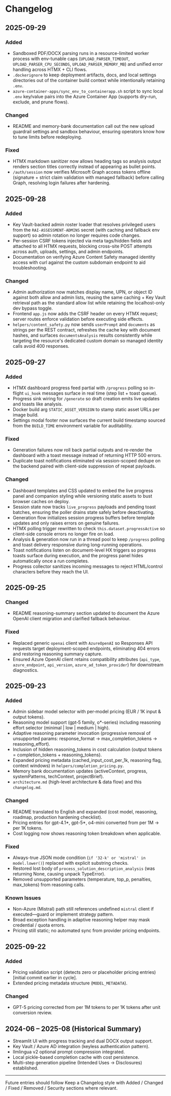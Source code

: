 # Changelog

## 2025-09-29
### Added
- Sandboxed PDF/DOCX parsing runs in a resource-limited worker process with env-tunable caps (`UPLOAD_PARSER_TIMEOUT`, `UPLOAD_PARSER_CPU_SECONDS`, `UPLOAD_PARSER_MEMORY_MB`) and unified error handling across HTMX + CLI flows.
- `.dockerignore` to keep deployment artifacts, docs, and local settings directories out of the container build context while intentionally retaining `.env`.
- `azure-container-apps/sync_env_to_containerapp.sh` script to sync local `.env` key/value pairs into the Azure Container App (supports dry-run, exclude, and prune flows).

### Changed
- README and memory-bank documentation call out the new upload guardrail settings and sandbox behaviour, ensuring operators know how to tune limits before redeploying.

### Fixed
- HTMX markdown sanitizer now allows heading tags so analysis output renders section titles correctly instead of appearing as bullet points.
- `/auth/session` now verifies Microsoft Graph access tokens offline (signature + strict claim validation with managed fallback) before calling Graph, resolving login failures after hardening.

## 2025-09-28
### Added
- Key Vault-backed admin roster loader that resolves privileged users from the `RAI-ASSESSMENT-ADMINS` secret (with caching and fallback env support) so admin rotation no longer requires code changes.
- Per-session CSRF tokens injected via meta tags/hidden fields and attached to all HTMX requests, blocking cross-site POST attempts across auth, uploads, settings, and admin endpoints.
- Documentation on verifying Azure Content Safety managed identity access with curl against the custom subdomain endpoint to aid troubleshooting.

### Changed
- Admin authorization now matches display name, UPN, or object ID against both allow and admin lists, reusing the same caching + Key Vault retrieval path as the standard allow list while retaining the localhost-only dev bypass toggle.
- Frontend `app.js` now adds the CSRF header on every HTMX request; server routes enforce validation before executing side effects.
- `helpers/content_safety.py` now sends `userPrompt` and `documents` as strings per the REST contract, refreshes the cache key with document hashes, and surfaces `documentsAnalysis` results consistently while targeting the resource's dedicated custom domain so managed identity calls avoid 400 responses.

## 2025-09-27
### Added
- HTMX dashboard progress feed partial with `/progress` polling so in-flight `ui_hook` messages surface in real time (step list + toast queue).
 - Progress sink wiring for `/generate` so draft creation emits live updates and toasts like analysis.
 - Docker build arg `STATIC_ASSET_VERSION` to stamp static asset URLs per image build.
- Settings modal footer now surfaces the current build timestamp sourced from the `BUILD_TIME` environment variable for auditability.

### Fixed
- Generation failures now roll back partial outputs and re-render the dashboard with a toast message instead of returning HTTP 500 errors.
- Duplicate toast notifications eliminated via session-scoped dedupe on the backend paired with client-side suppression of repeat payloads.

### Changed
- Dashboard templates and CSS updated to embed the live progress panel and companion styling while versioning static assets to bust browser caches on deploy.
- Session state now tracks `live_progress` payloads and pending toast batches, ensuring the poller drains state safely before deactivating.
 - Generation flow initializes session progress buffers before template updates and only raises errors on genuine failures.
 - HTMX polling trigger rewritten to check `this.dataset.progressActive` so client-side console errors no longer fire on load.
 - Analysis & generation now run in a thread pool to keep `/progress` polling and toast delivery responsive during long-running operations.
 - Toast notifications listen on document-level HX triggers so progress toasts surface during execution, and the progress panel hides automatically once a run completes.
 - Progress collector sanitizes incoming messages to reject HTML/control characters before they reach the UI.

## 2025-09-25
### Changed
- README reasoning-summary section updated to document the Azure OpenAI client migration and clarified fallback behaviour.

### Fixed
- Replaced generic `openai` client with `AzureOpenAI` so Responses API requests target deployment-scoped endpoints, eliminating 404 errors and restoring reasoning summary capture.
- Ensured Azure OpenAI client retains compatibility attributes (`api_type`, `azure_endpoint`, `api_version`, `azure_ad_token_provider`) for downstream diagnostics.

## 2025-09-23
### Added
- Admin sidebar model selector with per‑model pricing (EUR / 1K input & output tokens).
- Reasoning model support (gpt‑5 family, o*-series) including reasoning effort selector (minimal | low | medium | high).
- Adaptive reasoning parameter invocation (progressive removal of unsupported params: response_format → max_completion_tokens → reasoning_effort).
- Inclusion of hidden reasoning_tokens in cost calculation (output tokens = completion_tokens + reasoning_tokens).
- Expanded pricing metadata (cached_input_cost_per_1k, reasoning flag, context windows) in `helpers/completion_pricing.py`.
- Memory bank documentation updates (activeContext, progress, systemPatterns, techContext, projectBrief).
- `architecture.md` (high-level architecture & data flow) and this `changelog.md`.

### Changed
- README translated to English and expanded (cost model, reasoning, roadmap, production hardening checklist).
- Pricing entries for gpt-4.1*, gpt-5*, o4-mini converted from per 1M → per 1K tokens.
- Cost logging now shows reasoning token breakdown when applicable.

### Fixed
- Always-true JSON mode condition (`if '32-k' or 'mistral' in model.lower()`) replaced with explicit substring checks.
- Restored lost body of `process_solution_description_analysis` (was returning None, causing unpack TypeError).
- Removed unsupported parameters (temperature, top_p, penalties, max_tokens) from reasoning calls.

### Known Issues
- Non-Azure (Mistral) path still references undefined `mistral` client if executed—guard or implement strategy pattern.
- Broad exception handling in adaptive reasoning helper may mask credential / quota errors.
- Pricing still static; no automated sync from provider pricing endpoints.

## 2025-09-22
### Added
- Pricing validation script (detects zero or placeholder pricing entries) [initial commit earlier in cycle].
- Extended pricing metadata structure (`MODEL_METADATA`).

### Changed
- GPT-5 pricing corrected from per 1M tokens to per 1K tokens after unit conversion review.

## 2024-06 – 2025-08 (Historical Summary)
- Streamlit UI with progress tracking and dual DOCX output support.
- Key Vault / Azure AD integration (keyless authentication pattern).
- llmlingua v2 optional prompt compression integrated.
- Local pickle-based completion cache with cost persistence.
- Multi-step generation pipeline (Intended Uses → Disclosures) established.

---
Future entries should follow Keep a Changelog style with Added / Changed / Fixed / Removed / Security sections where relevant.
